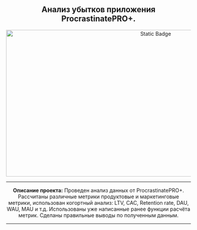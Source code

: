 <h2 align="center"> Анализ убытков приложения ProcrastinatePRO+.</h2>

<p align="center" dir="auto">
<img alt="Static Badge" src="https://img.freepik.com/free-vector/metrics-concept-illustration_114360-2927.jpg?size=626&ext=jpg&ga=GA1.1.864807797.1694434606&semt=ais" width="800" height="400">
</p>

<hr>

<p align="center" dir="auto"> 
<b>Описание проекта:</b> Проведен анализ данных от ProcrastinatePRO+. Рассчитаны различные метрики продуктовые и маркетинговые метрики, использован когортный анализ: LTV, CAC, Retention rate, DAU, WAU, MAU и т.д. Использованы уже написанные ранее функции расчёта метрик. Сделаны правильные выводы по полученным данным. 

 
<hr>


